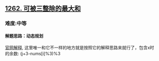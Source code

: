 <h2><a href="https://leetcode.cn/problems/greatest-sum-divisible-by-three/">1262. 可被三整除的最大和</a></h2>
<h3>难度:中等</h3>
<h4>解题思路：动态规划</h4>
<p><a href="https://leetcode.cn/problems/greatest-sum-divisible-by-three/solution/liang-chong-suan-fa-tan-xin-dong-tai-gui-tsll/">官网解释</a>,
这里唯一和它不一样的地方就是按照它的解释思路来就行了，包含x时的余数: (j+3-nums[i]%3)%3</p>
